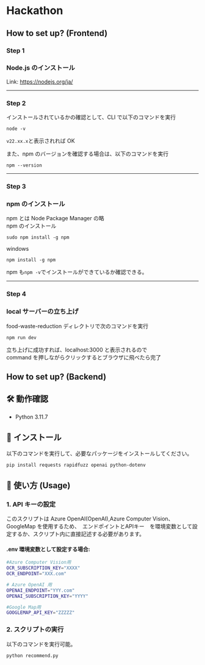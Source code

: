 # Hackathon

## How to set up? (Frontend)

### Step 1

### Node.js のインストール

Link: https://nodejs.org/ja/

---

### Step 2

インストールされているかの確認として、CLI で以下のコマンドを実行

```
node -v
```

`v22.xx.x`と表示されれば OK

また、npm のバージョンを確認する場合は、以下のコマンドを実行

```
npm --version
```

---

### Step 3

### npm のインストール

npm とは Node Package Manager の略  
npm のインストール

```
sudo npm install -g npm
```

windows

```
npm install -g npm
```

npm も`npm -v`でインストールができているか確認できる。

---

### Step 4

### local サーバーの立ち上げ

food-waste-reduction ディレクトリで次のコマンドを実行

```
npm run dev
```

立ち上げに成功すれば、localhost:3000 と表示されるので  
command を押しながらクリックするとブラウザに飛べたら完了

## How to set up? (Backend)

## 🛠 動作確認

- Python 3.11.7

## 🚀 インストール

以下のコマンドを実行して、必要なパッケージをインストールしてください。

```sh
pip install requests rapidfuzz openai python-dotenv
```

## 📌 使い方 (Usage)

### 1. API キーの設定

このスクリプトは Azure OpenAI(OpenAI),Azure Computer Vision、GoogleMap を使用するため、　エンドポイントとAPIキー　を環境変数として設定するか、スクリプト内に直接記述する必要があります。

#### .env 環境変数として設定する場合:

```sh
#Azure Computer Vision用
OCR_SUBSCRIPTION_KEY="XXXX"
OCR_ENDPOINT="XXX.com"

# Azure OpenAI 用
OPENAI_ENDPOINT="YYY.com"
OPENAI_SUBSCRIPTION_KEY="YYYY"

#Google Map用
GOOGLEMAP_API_KEY="ZZZZZ"
```

### 2. スクリプトの実行

以下のコマンドを実行可能。

```sh
python recommend.py
```
